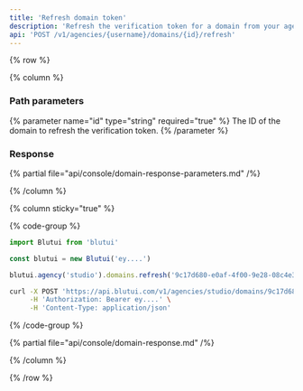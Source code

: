 ```yaml
---
title: 'Refresh domain token'
description: 'Refresh the verification token for a domain from your agency.'
api: 'POST /v1/agencies/{username}/domains/{id}/refresh'
---
```


{% row %}

{% column %}
### Path parameters

{% parameter name="id" type="string" required="true" %}
The ID of the domain to refresh the verification token.
{% /parameter %}

### Response

{% partial file="api/console/domain-response-parameters.md" /%}

{% /column %}

{% column sticky="true" %}

{% code-group %}

```ts {% process=false filename="Node.js" %}
import Blutui from 'blutui'

const blutui = new Blutui('ey....')

blutui.agency('studio').domains.refresh('9c17d680-e0af-4f00-9e28-08c4e38e89e0')
```

```bash {% process=false filename="cURL" %}
curl -X POST 'https://api.blutui.com/v1/agencies/studio/domains/9c17d680-e0af-4f00-9e28-08c4e38e89e0/refresh' \
     -H 'Authorization: Bearer ey....' \
     -H 'Content-Type: application/json'
```

{% /code-group %}

{% partial file="api/console/domain-response.md" /%}

{% /column %}

{% /row %}
